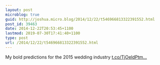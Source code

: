 ```yaml
---
layout: post
microblog: true
guid: http://joshua.micro.blog/2014/12/22/t546966813322391552.html
post_id: 39463
date: 2014-12-22T20:53:45+1100
lastmod: 2019-07-30T17:41:40+1100
type: post
url: /2014/12/22/t546966813322391552.html
---
```

My bold predictions for the 2015 wedding industry [t.co/TjOeldPtm...](http://t.co/TjOeldPtmI)
